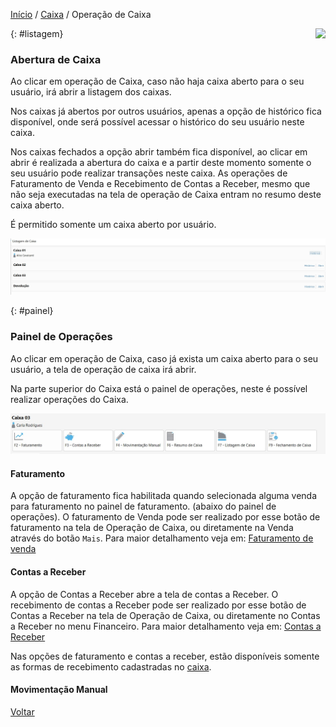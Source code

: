 [Início](index.md) / [Caixa](caixa.md) /  Operação de Caixa

<a href="http://docs.continentenuvem.com.br/dicas.html#dicas"><img align="right" src="http://docs.continentenuvem.com.br/images/dicas.png"></a>



{: #listagem}

### Abertura de Caixa

Ao clicar em operação de Caixa, caso não haja caixa aberto para o seu usuário, irá abrir a listagem dos caixas.

Nos caixas já abertos por outros usuários, apenas a opção de histórico fica disponível, onde será possível acessar o histórico do seu usuário neste caixa.

Nos caixas fechados a opção abrir também fica disponível, ao clicar em abrir é realizada a abertura do caixa e a partir deste momento somente o seu usuário pode realizar transações neste caixa. As operações de Faturamento de Venda e Recebimento de Contas a Receber, mesmo que não seja executadas na tela de operação de Caixa entram no resumo deste caixa aberto.

É permitido somente um caixa aberto por usuário.



![](images/caixa_listagem_caixa.jpg)

{: #painel}

### Painel de Operações

Ao clicar em operação de Caixa, caso já exista um caixa aberto para o seu usuário, a tela de operação de caixa irá abrir.

Na parte superior do Caixa está o painel de operações, neste é possível realizar operações do Caixa.

![](images/caixa_operacao_caixa_painel.jpg)

#### Faturamento

A opção de faturamento fica habilitada quando selecionada alguma venda para faturamento no painel de faturamento. (abaixo do painel de operações).  O faturamento de Venda pode ser realizado por esse botão de faturamento na tela de Operação de Caixa, ou diretamente na Venda através do botão `Mais`. Para maior detalhamento veja em: [Faturamento de venda](venda_venda.md#faturamento)

#### Contas a Receber

A opção de Contas a Receber abre a tela de contas a Receber. O recebimento de contas a Receber pode ser realizado por esse botão de Contas a Receber na tela de Operação de Caixa, ou diretamente no Contas a Receber no menu Financeiro. Para maior detalhamento veja em: [Contas a Receber](financeiro_contas_receber.md)

Nas opções de faturamento e contas a receber, estão disponíveis somente as formas de recebimento cadastradas no [caixa](caixa_caixa.md#cadastro).

#### Movimentação Manual



[Voltar](caixa.md)



